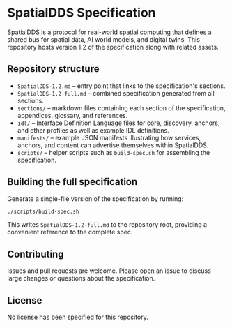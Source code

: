 # SpatialDDS Specification

SpatialDDS is a protocol for real-world spatial computing that defines a shared bus for spatial data, AI world models, and digital twins. This repository hosts version 1.2 of the specification along with related assets.

## Repository structure

- `SpatialDDS-1.2.md` – entry point that links to the specification's sections.
- `SpatialDDS-1.2-full.md` – combined specification generated from all sections.
- `sections/` – markdown files containing each section of the specification, appendices, glossary, and references.
- `idl/` – Interface Definition Language files for core, discovery, anchors, and other profiles as well as example IDL definitions.
- `manifests/` – example JSON manifests illustrating how services, anchors, and content can advertise themselves within SpatialDDS.
- `scripts/` – helper scripts such as `build-spec.sh` for assembling the specification.

## Building the full specification

Generate a single-file version of the specification by running:

```bash
./scripts/build-spec.sh
```

This writes `SpatialDDS-1.2-full.md` to the repository root, providing a convenient reference to the complete spec.

## Contributing

Issues and pull requests are welcome. Please open an issue to discuss large changes or questions about the specification.

## License

No license has been specified for this repository.

